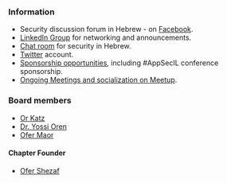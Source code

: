 ### Information
* Security discussion forum in Hebrew - on [Facebook](https://www.facebook.com/groups/owasp.il/).
* [LinkedIn Group](https://www.linkedin.com/groups/39702) for networking and announcements.
* [Chat room](https://owasp.slack.com/messages/chapter-israel/) for security in Hebrew.
* [Twitter](https://twitter.com/OWASP_IL) account.
* [Sponsorship opportunities](https://www.owasp.org/index.php/Local_Chapter_Supporter), including \#AppSecIL conference sponsorship.
* [Ongoing Meetings and socialization on Meetup](http://www.meetup.com/OWASP-Israel/).

### Board members

* [Or Katz](mailto:or.katz@owasp.org)
* [Dr. Yossi Oren](User:YossiOren )
* [Ofer Maor](mailto:Ofer.maor@owasp.org)

#### Chapter Founder

* [Ofer Shezaf](mailto:ofer@shezaf.com)
